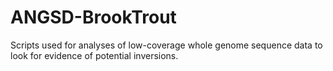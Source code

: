 # ANGSD-BrookTrout
Scripts used for analyses of low-coverage whole genome sequence data to look for evidence of potential inversions.
